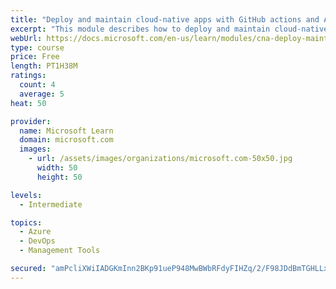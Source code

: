 ```yaml
---
title: "Deploy and maintain cloud-native apps with GitHub actions and Azure Pipelines"
excerpt: "This module describes how to deploy and maintain cloud-native apps."
webUrl: https://docs.microsoft.com/en-us/learn/modules/cna-deploy-maintain/
type: course
price: Free
length: PT1H38M
ratings:
  count: 4
  average: 5
heat: 50

provider:
  name: Microsoft Learn
  domain: microsoft.com
  images:
    - url: /assets/images/organizations/microsoft.com-50x50.jpg
      width: 50
      height: 50

levels:
  - Intermediate

topics:
  - Azure
  - DevOps
  - Management Tools

secured: "amPcliXWiIADGKmInn2BKp91ueP948MwBWbRFdyFIHZq/2/F98JDdBmTGHLLxrW1dWGoRyaug6FsHd0R6L5hjk5ALWCZDT8+ZYLEbjK6QrxNniLLv5A/rGsdEgtaecXr2ANgo0VrnMn3K/9RQHbMP8WHixtlqFYMrOuPRhgBOlDMMQtTE116x7qxAt9Iqp1LDZiGynkeM5V1b2F6xvbq4ppWl2LZjRJ7O53whx8fjTwRY5fVITFx2ajWsj8AwD7z0/0Hs0N8Cau3qZlsSR2gGlK2G/rNUDAzvqf0pEc1noZVm68004kon+KWiaRabEBrumxsIuZyGjyvBkdOUrubSVqrZKvOH7Jd3gNhevfjAlXLuGpssFNvVdXO/amN/hCCqm+hnUUZ+tXYkflYJ/ygNYWiJTJMSrdqJPprWzpfTVQ=;yljaMDcYyfHbfjXIaGeK5g=="
---
```


